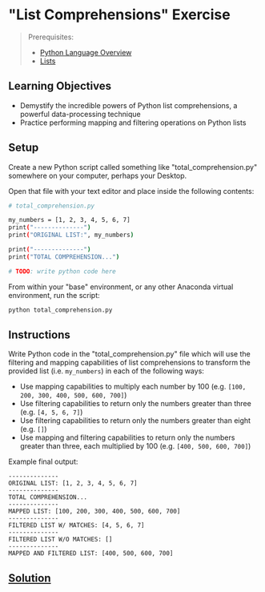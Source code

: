 # "List Comprehensions" Exercise

> Prerequisites:
>   + [Python Language Overview](/units/unit-3.md)
>   + [Lists](/notes/python/datatypes/lists.md)

## Learning Objectives

  + Demystify the incredible powers of Python list comprehensions, a powerful data-processing technique
  + Practice performing mapping and filtering operations on Python lists

## Setup

Create a new Python script called something like "total_comprehension.py" somewhere on your computer, perhaps your Desktop.

Open that file with your text editor and place inside the following contents:

```sh
# total_comprehension.py

my_numbers = [1, 2, 3, 4, 5, 6, 7]
print("--------------")
print("ORIGINAL LIST:", my_numbers)

print("--------------")
print("TOTAL COMPREHENSION...")

# TODO: write python code here
```

From within your "base" environment, or any other Anaconda virtual environment, run the script:

```sh
python total_comprehension.py
```

## Instructions

Write Python code in the "total_comprehension.py" file which will use the filtering and mapping capabilities of list comprehensions to transform the provided list (i.e. `my_numbers`) in each of the following ways:

  + Use mapping capabilities to multiply each number by 100 (e.g. `[100, 200, 300, 400, 500, 600, 700]`)
  + Use filtering capabilities to return only the numbers greater than three (e.g. `[4, 5, 6, 7]`)
  + Use filtering capabilities to return only the numbers greater than eight (e.g. `[]`)
  + Use mapping and filtering capabilities to return only the numbers greater than three, each multiplied by 100 (e.g. `[400, 500, 600, 700]`)

Example final output:

```
--------------
ORIGINAL LIST: [1, 2, 3, 4, 5, 6, 7]
--------------
TOTAL COMPREHENSION...
--------------
MAPPED LIST: [100, 200, 300, 400, 500, 600, 700]
--------------
FILTERED LIST W/ MATCHES: [4, 5, 6, 7]
--------------
FILTERED LIST W/O MATCHES: []
--------------
MAPPED AND FILTERED LIST: [400, 500, 600, 700]
```

## [Solution](solutions.py)
